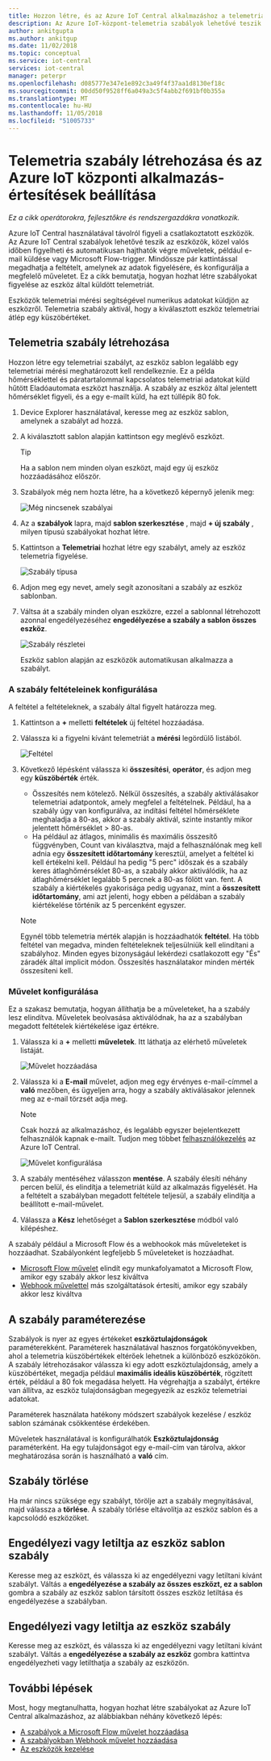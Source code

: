 ```yaml
---
title: Hozzon létre, és az Azure IoT Central alkalmazáshoz a telemetriai adatok szabályok kezelése |} A Microsoft Docs
description: Az Azure IoT-központ-telemetria szabályok lehetővé teszik az eszközök, közel valós időben figyelheti és automatikusan követve indíthatók el műveletek, például egy e-mailt küldhet a szabály aktiválásakor.
author: ankitgupta
ms.author: ankitgup
ms.date: 11/02/2018
ms.topic: conceptual
ms.service: iot-central
services: iot-central
manager: peterpr
ms.openlocfilehash: d085777e347e1e892c3a49f4f37aa1d8130ef18c
ms.sourcegitcommit: 00dd50f9528ff6a049a3c5f4abb2f691bf0b355a
ms.translationtype: MT
ms.contentlocale: hu-HU
ms.lasthandoff: 11/05/2018
ms.locfileid: "51005733"
---
```

# <a name="create-a-telemetry-rule-and-set-up-notifications-in-your-azure-iot-central-application"></a>Telemetria szabály létrehozása és az Azure IoT központi alkalmazás-értesítések beállítása

*Ez a cikk operátorokra, fejlesztőkre és rendszergazdákra vonatkozik.*

Azure IoT Central használatával távolról figyeli a csatlakoztatott eszközök. Az Azure IoT Central szabályok lehetővé teszik az eszközök, közel valós időben figyelheti és automatikusan hajthatók végre műveletek, például e-mail küldése vagy Microsoft Flow-trigger. Mindössze pár kattintással megadhatja a feltételt, amelynek az adatok figyelésére, és konfigurálja a megfelelő műveletet. Ez a cikk bemutatja, hogyan hozhat létre szabályokat figyelése az eszköz által küldött telemetriát.

Eszközök telemetriai mérési segítségével numerikus adatokat küldjön az eszközről. Telemetria szabály aktivál, hogy a kiválasztott eszköz telemetriai átlép egy küszöbértéket.

## <a name="create-a-telemetry-rule"></a>Telemetria szabály létrehozása

Hozzon létre egy telemetriai szabályt, az eszköz sablon legalább egy telemetriai mérési meghatározott kell rendelkeznie. Ez a példa hőmérséklettel és páratartalommal kapcsolatos telemetriai adatokat küld hűtött Eladóautomata eszközt használja. A szabály az eszköz által jelentett hőmérséklet figyeli, és a egy e-mailt küld, ha ezt túllépik 80 fok.

1. Device Explorer használatával, keresse meg az eszköz sablon, amelynek a szabályt ad hozzá.

1. A kiválasztott sablon alapján kattintson egy meglévő eszközt. 

    >[!TIP] 
    >Ha a sablon nem minden olyan eszközt, majd egy új eszköz hozzáadásához először.

1. Szabályok még nem hozta létre, ha a következő képernyő jelenik meg:

    ![Még nincsenek szabályai](media\howto-create-telemetry-rules\Rules_Landing_Page.png)

1. Az a **szabályok** lapra, majd **sablon szerkesztése** , majd **+ új szabály** , milyen típusú szabályokat hozhat létre.

1. Kattintson a **Telemetriai** hozhat létre egy szabályt, amely az eszköz telemetria figyelése.

    ![Szabály típusa](media\howto-create-telemetry-rules\Rule_Types.png)

1. Adjon meg egy nevet, amely segít azonosítani a szabály az eszköz sablonban.

1. Váltsa át a szabály minden olyan eszközre, ezzel a sablonnal létrehozott azonnal engedélyezéséhez **engedélyezése a szabály a sablon összes eszköz**.

   ![Szabály részletei](media\howto-create-telemetry-rules\Rule_Detail.png)
    
    Eszköz sablon alapján az eszközök automatikusan alkalmazza a szabályt.
    

### <a name="configure-the-rule-conditions"></a>A szabály feltételeinek konfigurálása

A feltétel a feltételeknek, a szabály által figyelt határozza meg.

1. Kattintson a **+** melletti **feltételek** új feltétel hozzáadása.

1. Válassza ki a figyelni kívánt telemetriát a **mérési** legördülő listából.

   ![Feltétel](media\howto-create-telemetry-rules\Aggregate_Condition_Filled_Out.png)

1. Következő lépésként válassza ki **összesítési**, **operátor**, és adjon meg egy **küszöbérték** érték.
    - Összesítés nem kötelező. Nélkül összesítés, a szabály aktiválásakor telemetriai adatpontok, amely megfelel a feltételnek. Például, ha a szabály úgy van konfigurálva, az indítási feltétel hőmérséklete meghaladja a 80-as, akkor a szabály aktivál, szinte instantly mikor jelentett hőmérséklet > 80-as.
    - Ha például az átlagos, minimális és maximális összesítő függvényben, Count van kiválasztva, majd a felhasználónak meg kell adnia egy **összesített időtartomány** keresztül, amelyet a feltétel ki kell értékelni kell. Például ha pedig "5 perc" időszak és a szabály keres átlaghőmérséklet 80-as, a szabály akkor aktiválódik, ha az átlaghőmérséklet legalább 5 percnek a 80-as fölött van. fent. A szabály a kiértékelés gyakorisága pedig ugyanaz, mint a **összesített időtartomány**, ami azt jelenti, hogy ebben a példában a szabály kiértékelése történik az 5 percenként egyszer.

    >[!NOTE]
    >Egynél több telemetria mérték alapján is hozzáadhatók **feltétel**. Ha több feltétel van megadva, minden feltételeknek teljesülniük kell elindítani a szabályhoz. Minden egyes bizonyságául lekérdezi csatlakozott egy "És" záradék által implicit módon. Összesítés használatakor minden mérték összesíteni kell.
    
    

### <a name="configure-actions"></a>Művelet konfigurálása

Ez a szakasz bemutatja, hogyan állíthatja be a műveleteket, ha a szabály lesz elindítva. Műveletek beolvasása aktiválódnak, ha az a szabályban megadott feltételek kiértékelése igaz értékre.

1. Válassza ki a **+** melletti **műveletek**. Itt láthatja az elérhető műveletek listáját.  

    ![Művelet hozzáadása](media\howto-create-telemetry-rules\Add_Action.png)

1. Válassza ki a **E-mail** művelet, adjon meg egy érvényes e-mail-címmel a **való** mezőben, és ügyeljen arra, hogy a szabály aktiválásakor jelennek meg az e-mail törzsét adja meg.

    > [!NOTE]
    > Csak hozzá az alkalmazáshoz, és legalább egyszer bejelentkezett felhasználók kapnak e-mailt. Tudjon meg többet [felhasználókezelés](howto-administer.md) az Azure IoT Central.

   ![Művelet konfigurálása](media\howto-create-telemetry-rules\Configure_Action.png)

1. A szabály mentéséhez válasszon **mentése**. A szabály élesíti néhány percen belül, és elindítja a telemetriát küld az alkalmazás figyelését. Ha a feltételt a szabályban megadott feltétele teljesül, a szabály elindítja a beállított e-mail-művelet.

1. Válassza a **Kész** lehetőséget a **Sablon szerkesztése** módból való kilépéshez.

A szabály például a Microsoft Flow és a webhookok más műveleteket is hozzáadhat. Szabályonként legfeljebb 5 műveleteket is hozzáadhat.

- [Microsoft Flow művelet](howto-add-microsoft-flow.md) elindít egy munkafolyamatot a Microsoft Flow, amikor egy szabály akkor lesz kiváltva 
- [Webhook művelettel](howto-create-webhooks.md) más szolgáltatások értesíti, amikor egy szabály akkor lesz kiváltva

## <a name="parameterize-the-rule"></a>A szabály paraméterezése

Szabályok is nyer az egyes értékeket **eszköztulajdonságok** paraméterekként. Paraméterek használatával hasznos forgatókönyvekben, ahol a telemetria küszöbértékek eltérőek lehetnek a különböző eszközökön. A szabály létrehozásakor válassza ki egy adott eszköztulajdonság, amely a küszöbértéket, megadja például **maximális ideális küszöbérték**, rögzített érték, például a 80 fok megadása helyett. Ha végrehajtja a szabályt, értékre van állítva, az eszköz tulajdonságban megegyezik az eszköz telemetriai adatokat.

Paraméterek használata hatékony módszert szabályok kezelése / eszköz sablon számának csökkentése érdekében.

Műveletek használatával is konfigurálhatók **Eszköztulajdonság** paraméterként. Ha egy tulajdonságot egy e-mail-cím van tárolva, akkor meghatározása során is használható a **való** cím.

## <a name="delete-a-rule"></a>Szabály törlése

Ha már nincs szüksége egy szabályt, törölje azt a szabály megnyitásával, majd válassza a **törlése**. A szabály törlése eltávolítja az eszköz sablon és a kapcsolódó eszközöket.

## <a name="enable-or-disable-a-rule-for-a-device-template"></a>Engedélyezi vagy letiltja az eszköz sablon szabály

Keresse meg az eszközt, és válassza ki az engedélyezni vagy letiltani kívánt szabályt. Váltás a **engedélyezése a szabály az összes eszközt, ez a sablon** gombra a szabály az eszköz sablon társított összes eszköz letiltása és engedélyezése a szabályban.

## <a name="enable-or-disable-a-rule-for-a-device"></a>Engedélyezi vagy letiltja az eszköz szabály

Keresse meg az eszközt, és válassza ki az engedélyezni vagy letiltani kívánt szabályt. Váltás a **engedélyezése a szabály az eszköz** gombra kattintva engedélyezheti vagy letilthatja a szabály az eszközön.

## <a name="next-steps"></a>További lépések

Most, hogy megtanulhatta, hogyan hozhat létre szabályokat az Azure IoT Central alkalmazáshoz, az alábbiakban néhány következő lépés:

- [A szabályok a Microsoft Flow művelet hozzáadása](howto-add-microsoft-flow.md)
- [A szabályokban Webhook művelet hozzáadása](howto-create-webhooks.md)
- [Az eszközök kezelése](howto-manage-devices.md)
